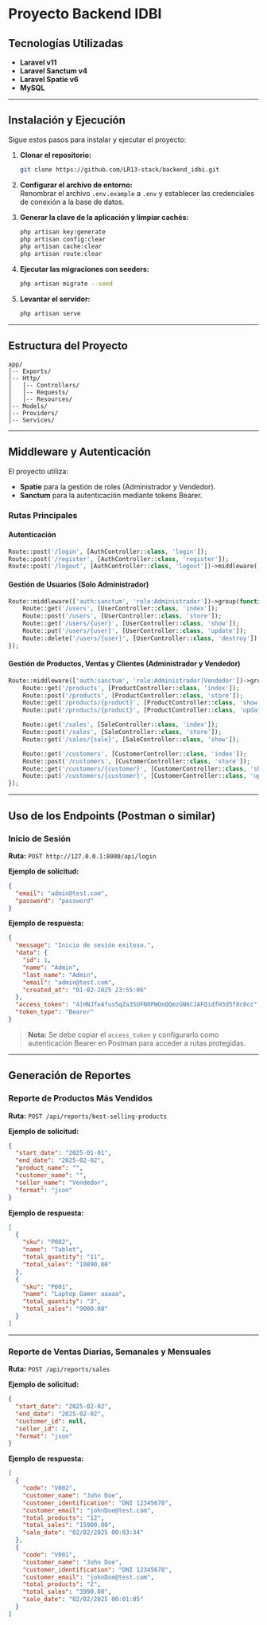  # Proyecto Backend IDBI

## Tecnologías Utilizadas
- **Laravel v11**
- **Laravel Sanctum v4**
- **Laravel Spatie v6**
- **MySQL**

---

## Instalación y Ejecución

Sigue estos pasos para instalar y ejecutar el proyecto:

1. **Clonar el repositorio:**  
   ```sh
   git clone https://github.com/LR13-stack/backend_idbi.git
   ```

2. **Configurar el archivo de entorno:**  
   Renombrar el archivo `.env.example` a `.env` y establecer las credenciales de conexión a la base de datos.

3. **Generar la clave de la aplicación y limpiar cachés:**  
   ```sh
   php artisan key:generate
   php artisan config:clear
   php artisan cache:clear
   php artisan route:clear
   ```

4. **Ejecutar las migraciones con seeders:**  
   ```sh
   php artisan migrate --seed
   ```

5. **Levantar el servidor:**  
   ```sh
   php artisan serve
   ```

---

## Estructura del Proyecto

```
app/
│-- Exports/
│-- Http/
│   │-- Controllers/
│   │-- Requests/
│   │-- Resources/
│-- Models/
│-- Providers/
│-- Services/
```

---

## Middleware y Autenticación

El proyecto utiliza:
- **Spatie** para la gestión de roles (Administrador y Vendedor).
- **Sanctum** para la autenticación mediante tokens Bearer.

### Rutas Principales

#### **Autenticación**
```php
Route::post('/login', [AuthController::class, 'login']);
Route::post('/register', [AuthController::class, 'register']);
Route::post('/logout', [AuthController::class, 'logout'])->middleware('auth:sanctum');
```

#### **Gestión de Usuarios (Solo Administrador)**
```php
Route::middleware(['auth:sanctum', 'role:Administrador'])->group(function () {
    Route::get('/users', [UserController::class, 'index']);
    Route::post('/users', [UserController::class, 'store']);
    Route::get('/users/{user}', [UserController::class, 'show']);
    Route::put('/users/{user}', [UserController::class, 'update']);
    Route::delete('/users/{user}', [UserController::class, 'destroy']);
});
```

#### **Gestión de Productos, Ventas y Clientes (Administrador y Vendedor)**
```php
Route::middleware(['auth:sanctum', 'role:Administrador|Vendedor'])->group(function () {
    Route::get('/products', [ProductController::class, 'index']);
    Route::post('/products', [ProductController::class, 'store']);
    Route::get('/products/{product}', [ProductController::class, 'show']);
    Route::put('/products/{product}', [ProductController::class, 'update']);

    Route::get('/sales', [SaleController::class, 'index']);
    Route::post('/sales', [SaleController::class, 'store']);
    Route::get('/sales/{sale}', [SaleController::class, 'show']);

    Route::get('/customers', [CustomerController::class, 'index']);
    Route::post('/customers', [CustomerController::class, 'store']);
    Route::get('/customers/{customer}', [CustomerController::class, 'show']);
    Route::put('/customers/{customer}', [CustomerController::class, 'update']);
});
```

---

## Uso de los Endpoints (Postman o similar)

### **Inicio de Sesión**
**Ruta:** `POST http://127.0.0.1:8000/api/login`

**Ejemplo de solicitud:**
```json
{
  "email": "admin@test.com",
  "password": "password"
}
```

**Ejemplo de respuesta:**
```json
{
  "message": "Inicio de sesión exitoso.",
  "data": {
    "id": 1,
    "name": "Admin",
    "last_name": "Admin",
    "email": "admin@test.com",
    "created_at": "01-02-2025 23:55:06"
  },
  "access_token": "4|HNJfeAfus5qZa3SUFN0PWOnQQmzGN6CJAFQidfH3d5f8c0cc",
  "token_type": "Bearer"
}
```

> **Nota:** Se debe copiar el `access_token` y configurarlo como autenticación Bearer en Postman para acceder a rutas protegidas.

---

## **Generación de Reportes**

### **Reporte de Productos Más Vendidos**
**Ruta:** `POST /api/reports/best-selling-products`

**Ejemplo de solicitud:**
```json
{
  "start_date": "2025-01-01",
  "end_date": "2025-02-02",
  "product_name": "",
  "customer_name": "",
  "seller_name": "Vendedor",
  "format": "json"
}
```

**Ejemplo de respuesta:**
```json
[
  {
    "sku": "P002",
    "name": "Tablet",
    "total_quantity": "11",
    "total_sales": "10890.00"
  },
  {
    "sku": "P001",
    "name": "Laptop Gamer aaaaa",
    "total_quantity": "3",
    "total_sales": "9000.00"
  }
]
```

---

### **Reporte de Ventas Diarias, Semanales y Mensuales**
**Ruta:** `POST /api/reports/sales`

**Ejemplo de solicitud:**
```json
{
  "start_date": "2025-02-02",
  "end_date": "2025-02-02",
  "customer_id": null,
  "seller_id": 2,
  "format": "json"
}
```

**Ejemplo de respuesta:**
```json
[
  {
    "code": "V002",
    "customer_name": "John Doe",
    "customer_identification": "DNI 12345678",
    "customer_email": "johnDoe@test.com",
    "total_products": "12",
    "total_sales": "15900.00",
    "sale_date": "02/02/2025 00:03:34"
  },
  {
    "code": "V001",
    "customer_name": "John Doe",
    "customer_identification": "DNI 12345678",
    "customer_email": "johnDoe@test.com",
    "total_products": "2",
    "total_sales": "3990.00",
    "sale_date": "02/02/2025 00:01:05"
  }
]
